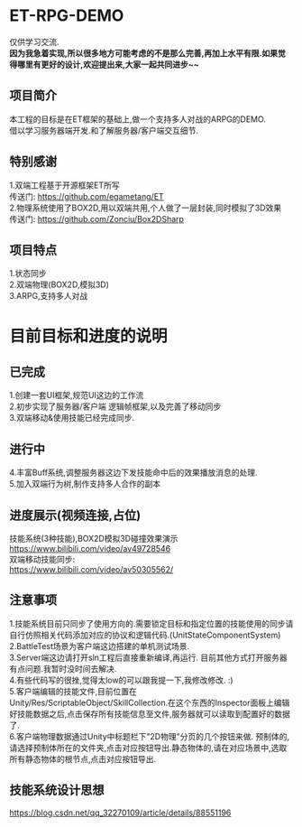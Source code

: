 # ET-RPG-DEMO
仅供学习交流.  
<b>因为我急着实现,所以很多地方可能考虑的不是那么完善,再加上水平有限.如果觉得哪里有更好的设计,欢迎提出来,大家一起共同进步~~</b>   

## 项目简介
本工程的目标是在ET框架的基础上,做一个支持多人对战的ARPG的DEMO.   
借以学习服务器端开发.和了解服务器/客户端交互细节.  

## 特别感谢
1.双端工程基于开源框架ET所写   
传送门: https://github.com/egametang/ET    
2.物理系统使用了BOX2D,用以双端共用,个人做了一层封装,同时模拟了3D效果    
传送门: https://github.com/Zonciu/Box2DSharp   


## 项目特点   
1.状态同步  
2.双端物理(BOX2D,模拟3D)  
3.ARPG,支持多人对战   

# 目前目标和进度的说明   
## 已完成   
1.创建一套UI框架,规范UI这边的工作流    
2.初步实现了服务器/客户端 逻辑帧框架,以及完善了移动同步    
3.双端移动&使用技能已经完成同步.

## 进行中   
4.丰富Buff系统,调整服务器这边下发技能命中后的效果播放消息的处理.    
5.加入双端行为树,制作支持多人合作的副本

## 进度展示(视频连接,占位)
技能系统(3种技能),BOX2D模拟3D碰撞效果演示    
https://www.bilibili.com/video/av49728546   
双端移动技能同步:   
https://www.bilibili.com/video/av50305562/        


## 注意事项
1.技能系统目前只同步了使用方向的.需要锁定目标和指定位置的技能使用的同步请自行仿照相关代码添加对应的协议和逻辑代码.(UnitStateComponentSystem)   
2.BattleTest场景为客户端这边搭建的单机测试场景.    
3.Server端这边请打开sln工程后直接重新编译,再运行. 目前其他方式打开服务器有点问题.我暂时没时间去解决.    
4.有些代码写的很挫,觉得太low的可以跟我提一下,我修改修改. :)   
5.客户端编辑的技能文件,目前位置在Unity/Res/ScriptableObject/SkillCollection.在这个东西的Inspector面板上编辑好技能数据之后,点击保存所有技能信息至文件,服务器就可以读取到配置好的数据了.       
6.客户端物理数据通过Unity中标题栏下"2D物理"分页的几个按钮来做. 预制体的,请选择预制体所在的文件夹,点击对应按钮导出.静态物体的,请在对应场景中,选取所有静态物体的根节点,点击对应按钮导出.   

## 技能系统设计思想
https://blog.csdn.net/qq_32270109/article/details/88551196





